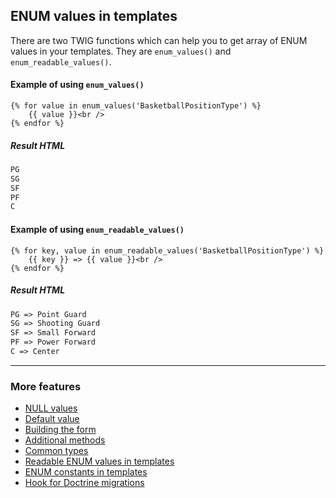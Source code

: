 ## ENUM values in templates

There are two TWIG functions which can help you to get array of ENUM values in your templates.
They are `enum_values()` and `enum_readable_values()`.

#### Example of using `enum_values()`

```twig
{% for value in enum_values('BasketballPositionType') %}
    {{ value }}<br />
{% endfor %}
```

##### Result HTML
```html
PG
SG
SF
PF
C
```

#### Example of using `enum_readable_values()`

```twig
{% for key, value in enum_readable_values('BasketballPositionType') %}
    {{ key }} => {{ value }}<br />
{% endfor %}
```

##### Result HTML
```html
PG => Point Guard
SG => Shooting Guard
SF => Small Forward
PF => Power Forward
C => Center
```

---

### More features

* [NULL values](./null_values.md "NULL values")
* [Default value](./default_value.md "Default value")
* [Building the form](./building_the_form.md "Building the form")
* [Additional methods](./additional_methods.md "Additional methods")
* [Common types](./common_types.md "Common types")
* [Readable ENUM values in templates](./readable_enum_values_in_template.md "Readable ENUM values in templates")
* [ENUM constants in templates](./enum_constants_in_templates.md "ENUM constants in templates")
* [Hook for Doctrine migrations](./hook_for_doctrine_migrations.md "Hook for Doctrine migrations")
